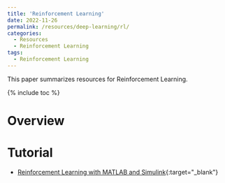 ```yaml
---
title: 'Reinforcement Learning'
date: 2022-11-26
permalink: /resources/deep-learning/rl/
categories:
  - Resources
  - Reinforcement Learning
tags:
  - Reinforcement Learning
---
```


This paper summarizes resources for Reinforcement Learning.

{% include toc %}

# Overview

# Tutorial
* [Reinforcement Learning with MATLAB and Simulink](https://uk.mathworks.com/campaigns/offers/reinforcement-learning-with-matlab-ebook.html){:target="_blank"}